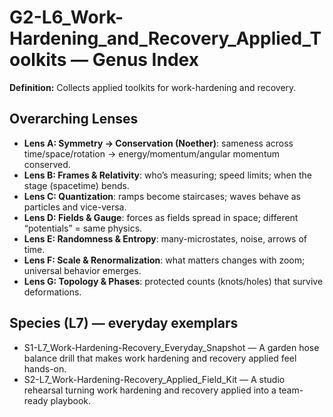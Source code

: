 # G2-L6_Work-Hardening_and_Recovery_Applied_Toolkits — Genus Index
**Definition:** Collects applied toolkits for work-hardening and recovery.

## Overarching Lenses

- **Lens A: Symmetry -> Conservation (Noether)**: sameness across time/space/rotation → energy/momentum/angular momentum conserved.
- **Lens B: Frames & Relativity**: who’s measuring; speed limits; when the stage (spacetime) bends.
- **Lens C: Quantization**: ramps become staircases; waves behave as particles and vice-versa.
- **Lens D: Fields & Gauge**: forces as fields spread in space; different “potentials” = same physics.
- **Lens E: Randomness & Entropy**: many-microstates, noise, arrows of time.
- **Lens F: Scale & Renormalization**: what matters changes with zoom; universal behavior emerges.
- **Lens G: Topology & Phases**: protected counts (knots/holes) that survive deformations.

## Species (L7) — everyday exemplars
- S1-L7_Work-Hardening-Recovery_Everyday_Snapshot — A garden hose balance drill that makes work hardening and recovery applied feel hands-on.
- S2-L7_Work-Hardening-Recovery_Applied_Field_Kit — A studio rehearsal turning work hardening and recovery applied into a team-ready playbook.
